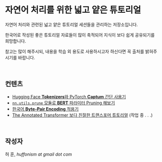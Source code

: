 # 자연어 처리를 위한 넓고 얕은 튜토리얼

자연어 처리와 관련된 넓고 얕은 튜토리얼 세션들을 관리하는 저장소입니다.

한국어로 작성된 좋은 튜토리얼 자료들이 많이 축적되어 지식이 보다 쉽게 공유되기를 희망합니다.

참고는 많이 해주시되, 내용을 학습 외 용도로 사용하시고자 하신다면 꼭 출처를 밝혀주시기를 바랍니다.

<br/>

## 컨텐츠

- [Hugging Face **Tokenizers**와 PyTorch **Captum** 간단 사용기](tokenizers-captum.ipynb)
- [`nn.utils.prune` 모듈로 **BERT** 파라미터 Pruning 해보기](pruning-bert.ipynb)
- [한국어 **Byte-Pair Encoding** 적용기](korean-bpe.ipynb)
- [The Annotated Transformer 보다 친절한 트랜스포머 튜토리얼](transformer-aihub.ipynb) (작업 중 . . .)

<br/>

## 작성자

허 훈, *huffonism at gmail dot com*